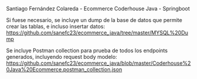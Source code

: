 Santiago Fernández Colareda - Ecommerce Coderhouse Java - Springboot

Si fuese necesario, se incluye un dump de la base de datos que permite crear las tablas, e incluso insertar datos: https://github.com/sanefc23/ecommerce_java/tree/master/MYSQL%20Dump

Se incluye Postman collection para prueba de todos los endpoints generados, incluyendo request body modelo: https://github.com/sanefc23/ecommerce_java/blob/master/Coderhouse%20Java%20Ecommerce.postman_collection.json
